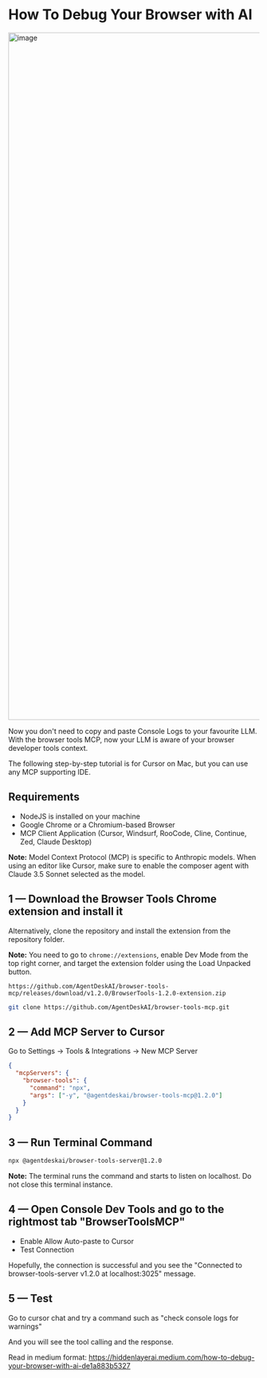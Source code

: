 # How To Debug Your Browser with AI

<img width="2070" height="1380" alt="image" src="https://github.com/user-attachments/assets/bfcec220-450d-492b-8257-f831f50ad217" />


Now you don't need to copy and paste Console Logs to your favourite LLM. With the browser tools MCP, now your LLM is aware of your browser developer tools context.

The following step-by-step tutorial is for Cursor on Mac, but you can use any MCP supporting IDE.

## Requirements

* NodeJS is installed on your machine
* Google Chrome or a Chromium-based Browser
* MCP Client Application (Cursor, Windsurf, RooCode, Cline, Continue, Zed, Claude Desktop)

**Note:** Model Context Protocol (MCP) is specific to Anthropic models. When using an editor like Cursor, make sure to enable the composer agent with Claude 3.5 Sonnet selected as the model.

## 1 — Download the Browser Tools Chrome extension and install it

Alternatively, clone the repository and install the extension from the repository folder.

**Note:** You need to go to `chrome://extensions`, enable Dev Mode from the top right corner, and target the extension folder using the Load Unpacked button.

```
https://github.com/AgentDeskAI/browser-tools-mcp/releases/download/v1.2.0/BrowserTools-1.2.0-extension.zip
```

```bash
git clone https://github.com/AgentDeskAI/browser-tools-mcp.git
```

## 2 — Add MCP Server to Cursor

Go to Settings -> Tools & Integrations -> New MCP Server

```json
{
  "mcpServers": {
    "browser-tools": {
      "command": "npx",
      "args": ["-y", "@agentdeskai/browser-tools-mcp@1.2.0"]
    }
  }
}
```

## 3 — Run Terminal Command

```bash
npx @agentdeskai/browser-tools-server@1.2.0
```

**Note:** The terminal runs the command and starts to listen on localhost. Do not close this terminal instance.

## 4 — Open Console Dev Tools and go to the rightmost tab "BrowserToolsMCP"

* Enable Allow Auto-paste to Cursor
* Test Connection

Hopefully, the connection is successful and you see the "Connected to browser-tools-server v1.2.0 at localhost:3025" message.

## 5 — Test

Go to cursor chat and try a command such as "check console logs for warnings"

And you will see the tool calling and the response.

Read in medium format: https://hiddenlayerai.medium.com/how-to-debug-your-browser-with-ai-de1a883b5327
